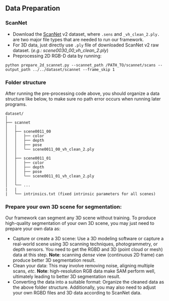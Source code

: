 ## Data Preparation

### ScanNet
- Download the [ScanNet](http://www.scan-net.org/) v2 dataset, where `.sens` and `_vh_clean_2.ply.` are two major file types that are needed to run our framework.
- For 3D data, just directly use `.ply` file of downloaded ScanNet v2 raw dataset. (*e.g.: scene0030_00_vh_clean_2.ply*)
- Preprocessing 2D RGB-D data by running:
```
python prepare_2d_scannet.py --scannet_path /PATH_TO/scannet/scans --output_path ../../dataset/scannet --frame_skip 1
```

### Folder structure
After running the pre-processing code above, you should organize a data structure like below, to make sure no path error occurs when running later programs.

```
dataset/
│
├── scannet
│   │
│   ├── scene0011_00
│   │   ├── color
│   │   ├── depth
│   │   ├── pose
│   │   └── scene0011_00_vh_clean_2.ply
│   │
│   ├── scene0011_01
│   │   ├── color
│   │   ├── depth
│   │   ├── pose
│   │   └── scene0011_01_vh_clean_2.ply
│   │
│   └── ...
|   |
|   └── intrinsics.txt (fixed intrinsic parameters for all scenes)
```

### Prepare your own 3D scene for segmentation:
Our framework can segment any 3D scene without training. To produce high-quality segmentation of your own 3D scene, you may just need to prepare your own data as:
- Capture or create a 3D scene: Use a 3D modeling software or capture a real-world scene using 3D scanning techniques, photogrammetry, or depth sensors. You need to get the RGBD and 3D (point cloud or mesh) data at this step. **Note**: scanning *dense* view (continuous 2D frame) can produce better 3D segmentation result.
- Clean your data: This may involve removing noise, aligning multiple scans, *etc*. **Note**: high-resolution RGB data make SAM perform well, ultimately leading to better 3D segmentation result.
- Converting the data into a suitable format: Organize the cleaned data as the above folder structure. Additionally, you may also need to adjust your own RGBD files and 3D data according to ScanNet data.